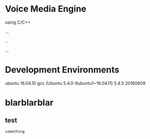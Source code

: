 # Voice Media Engine
using C/C++
  
  ...   
  
  ... 
  
  ...


Development Environments
========================  

ubuntu 16.04.10
gcc (Ubuntu 5.4.0-6ubuntu1~16.04.11) 5.4.0 20160609
  
blarblarblar
============= 

test
------------
`something`
